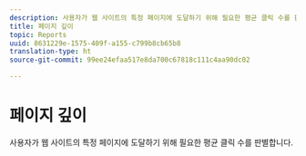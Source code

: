 ```yaml
---
description: 사용자가 웹 사이트의 특정 페이지에 도달하기 위해 필요한 평균 클릭 수를 판별합니다.
title: 페이지 깊이
topic: Reports
uuid: 8631229e-1575-409f-a155-c799b8cb65b8
translation-type: ht
source-git-commit: 99ee24efaa517e8da700c67818c111c4aa90dc02

---
```



# 페이지 깊이

사용자가 웹 사이트의 특정 페이지에 도달하기 위해 필요한 평균 클릭 수를 판별합니다.


